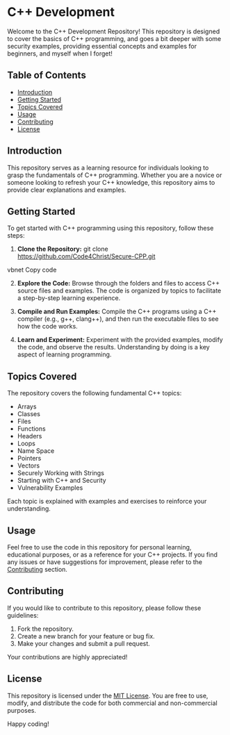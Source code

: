 # C++ Development

Welcome to the C++ Development Repository! This repository is designed to cover the basics of C++ programming, and goes a bit deeper with some security examples, providing essential concepts and examples for beginners, and myself when I forget!

## Table of Contents
- [Introduction](#introduction)
- [Getting Started](#getting-started)
- [Topics Covered](#topics-covered)
- [Usage](#usage)
- [Contributing](#contributing)
- [License](#license)

## Introduction

This repository serves as a learning resource for individuals looking to grasp the fundamentals of C++ programming. Whether you are a novice or someone looking to refresh your C++ knowledge, this repository aims to provide clear explanations and examples.

## Getting Started

To get started with C++ programming using this repository, follow these steps:

1. **Clone the Repository:**
git clone https://github.com/Code4Christ/Secure-CPP.git

vbnet
Copy code

2. **Explore the Code:**
Browse through the folders and files to access C++ source files and examples. The code is organized by topics to facilitate a step-by-step learning experience.

3. **Compile and Run Examples:**
Compile the C++ programs using a C++ compiler (e.g., g++, clang++), and then run the executable files to see how the code works.

4. **Learn and Experiment:**
Experiment with the provided examples, modify the code, and observe the results. Understanding by doing is a key aspect of learning programming.

## Topics Covered

The repository covers the following fundamental C++ topics:
- Arrays
- Classes
- Files
- Functions
- Headers
- Loops
- Name Space
- Pointers
- Vectors
- Securely Working with Strings
- Starting with C++ and Security
- Vulnerability Examples

Each topic is explained with examples and exercises to reinforce your understanding.

## Usage

Feel free to use the code in this repository for personal learning, educational purposes, or as a reference for your C++ projects. If you find any issues or have suggestions for improvement, please refer to the [Contributing](#contributing) section.

## Contributing

If you would like to contribute to this repository, please follow these guidelines:

1. Fork the repository.
2. Create a new branch for your feature or bug fix.
3. Make your changes and submit a pull request.

Your contributions are highly appreciated!

## License

This repository is licensed under the [MIT License](LICENSE). You are free to use, modify, and distribute the code for both commercial and non-commercial purposes.

Happy coding!

